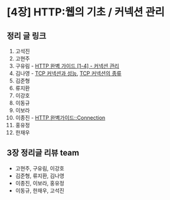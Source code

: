 # [4장] HTTP:웹의 기초 / 커넥션 관리

## 정리 글 링크

1. 고석진
2. 고현주
3. 구유림 - [HTTP 완벽 가이드 [1-4] - 커넥션 관리](https://yurimkoo.github.io/http/2019/08/23/http-the-definitive-guide-1-4.html)
4. 김나영 - [TCP 커넥션과 성능](https://feel5ny.github.io/2019/08/26/HTTP_004_01/), [TCP 커넥션의 종류](https://feel5ny.github.io/2019/09/04/HTTP_004_02/)
5. 김준형
6. 류지환
7. 이강호
8. 이동규
9. 이보라
10. 이종진 - [HTTP 완벽가이드::Connection](https://jongjineee.github.io/2019/08/18/http-connection.html)
11. 홍유정
12. 한재우

## 3장 정리글 리뷰 team

- 고현주, 구유림, 이강호
- 김준형, 류지환, 김나영
- 이종진, 이보라, 홍유정
- 이동규, 한재우, 고석진
